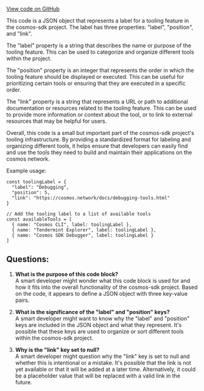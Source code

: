 [View code on GitHub](https://github.com/cosmos/cosmos-sdk/blob/main/docs/docs/tooling/_category_.json)

This code is a JSON object that represents a label for a tooling feature in the cosmos-sdk project. The label has three properties: "label", "position", and "link". 

The "label" property is a string that describes the name or purpose of the tooling feature. This can be used to categorize and organize different tools within the project. 

The "position" property is an integer that represents the order in which the tooling feature should be displayed or executed. This can be useful for prioritizing certain tools or ensuring that they are executed in a specific order. 

The "link" property is a string that represents a URL or path to additional documentation or resources related to the tooling feature. This can be used to provide more information or context about the tool, or to link to external resources that may be helpful for users. 

Overall, this code is a small but important part of the cosmos-sdk project's tooling infrastructure. By providing a standardized format for labeling and organizing different tools, it helps ensure that developers can easily find and use the tools they need to build and maintain their applications on the cosmos network. 

Example usage:

```
const toolingLabel = {
  "label": "Debugging",
  "position": 5,
  "link": "https://cosmos.network/docs/debugging-tools.html"
}

// Add the tooling label to a list of available tools
const availableTools = [
  { name: "Cosmos CLI", label: toolingLabel },
  { name: "Tendermint Explorer", label: toolingLabel },
  { name: "Cosmos SDK Debugger", label: toolingLabel }
]
```
## Questions: 
 1. **What is the purpose of this code block?**\
A smart developer might wonder what this code block is used for and how it fits into the overall functionality of the cosmos-sdk project. Based on the code, it appears to define a JSON object with three key-value pairs.

2. **What is the significance of the "label" and "position" keys?**\
A smart developer might want to know why the "label" and "position" keys are included in the JSON object and what they represent. It's possible that these keys are used to organize or sort different tools within the cosmos-sdk project.

3. **Why is the "link" key set to null?**\
A smart developer might question why the "link" key is set to null and whether this is intentional or a mistake. It's possible that the link is not yet available or that it will be added at a later time. Alternatively, it could be a placeholder value that will be replaced with a valid link in the future.